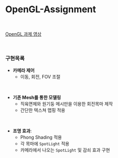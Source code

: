 # OpenGL-Assignment  

<br>

[OpenGL 과제 영상](https://youtu.be/5o7zfRavZWQ?si=qP1OiZowUAx1G9Uh)  

<br>

### 구현목록
- **카메라 제어**
  - 이동, 회전, FOV 조절

<br>

- **기존 Mesh를 통한 모델링**
  - 직육면체와 원기둥 메시만을 이용한 회전목마 제작
  - 간단한 텍스쳐 맵핑 적용

<br>
    
- **조명 효과**:  
  - Phong Shading 적용
  - 각 목마에 `SpotLight` 적용  
  - 카메라에서 나오는 `SpotLight` 및 감쇠 효과 구현  
